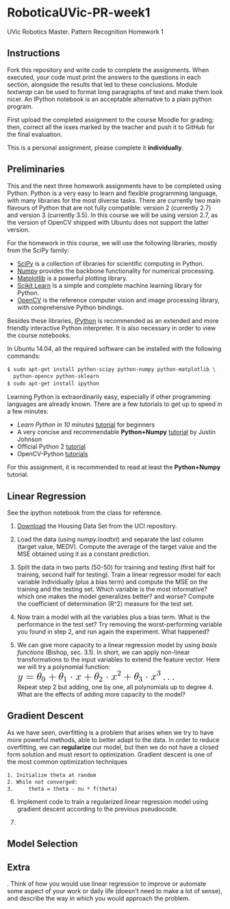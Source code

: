# RoboticaUVic-PR-week1
UVic Robotics Master. Pattern Recognition Homework 1

## Instructions

Fork this repository and write code to complete the assignments. When
executed, your code must print the answers to the questions in each
section, alongside the results that led to these conclusions. Module
*textwrap* can be used to format long paragraphs of text and make them
look nicer. An IPython notebook is an acceptable alternative to a
plain python program.

First upload the completed assignment to the course Moodle for
grading; then, correct all the isses marked by the teacher and push it
to GitHub for the final evaluation.

This is a personal assignment, please complete it **individually**. 

## Preliminaries

This and the next three homework assignments have to be completed
using Python. Python is a very easy to learn and flexible programming
language, with many libraries for the most diverse tasks. There are
currently two main flavours of Python that are not fully compatible:
version 2 (currently 2.7) and version 3 (currently 3.5). In this
course we will be using version 2.7, as the version of OpenCV shipped
with Ubuntu does not support the latter version.

For the homework in this course, we will use the following libraries, mostly from the SciPy family:
- [SciPy](http://www.scipy.org/) is a collection of libraries for scientific computing in Python.
- [Numpy](http://www.numpy.org/) provides the backbone functionality for numerical processing.
- [Matplotlib](http://matplotlib.org/) is a powerful plotting library.
- [Scikit Learn](http://scikit-learn.org/stable/) Is a simple and complete machine learning library for Python.
- [OpenCV](http://opencv.org/) is the reference computer vision and image processing library, with comprehensive Python bindings.

Besides these libraries, [IPython](http://ipython.org/) is recommended as an extended and more friendly interactive Python interpreter. It is also necessary in order to view the course notebooks.

In Ubuntu 14.04, all the required software can be installed with the following commands:

```bash
$ sudo apt-get install python-scipy python-numpy python-matplotlib \
  python-opencv python-sklearn
$ sudo apt-get install ipython
```

Learning Python is extraordinarily easy, especially if other
programming languages are already known. There are a few tutorials to
get up to speed in a few minutes:
- *Learn Python in 10 minutes* [tutorial](http://www.stavros.io/tutorials/python/) for beginners
- A very concise and recommendable **Python+Numpy** [tutorial](https://cs231n.github.io/python-numpy-tutorial/) by Justin Johnson
- Official Python 2 [tutorial](https://docs.python.org/2/tutorial/)
- OpenCV-Python [tutorials](https://opencv-python-tutroals.readthedocs.org/en/latest/py_tutorials/py_tutorials.html)

For this assignment, it is recommended to read at least the **Python+Numpy** tutorial.

## Linear Regression 

See the ipython notebook from the class for reference.

1. [Download](http://archive.ics.uci.edu/ml/datasets/Housing) the
Housing Data Set from the UCI repository.

2. Load the data (using *numpy.loadtxt*) and separate the last column
(target value, MEDV). Compute the average of the target value and the
MSE obtained using it as a constant prediction.

3. Split the data in two parts (50-50) for training and testing (first
half for training, second half for testing). Train a linear regressor
model for each variable individually (plus a bias term) and compute
the MSE on the training and the testing set. Which variable is the
most informative? which one makes the model generalizes better? and
worse? Compute the coefficient of determination (R^2) measure for the
test set.

4. Now train a model with all the variables plus a bias term. What is
the performance in the test set? Try removing the worst-performing
variable you found in step 2, and run again the experiment. What
happened?

5. We can give more capacity to a linear regression model by using
*basis functions* (Bishop, sec. 3.1). In short, we can apply
non-linear transformations to the input variables to extend the
feature vector. Here we will try a polynomial function:  
  ![Alt](img/poly.png)  
Repeat step 2 but adding, one by one, all
polynomials up to degree 4. What are the effects of adding more
capacity to the model?

## Gradient Descent

As we have seen, overfitting is a problem that arises when we try to
have more powerful methods, able to better adapt to the data. In order
to reduce overfitting, we can **regularize** our model, but then we do
not have a closed form solution and must resort to
optimization. Gradient descent is one of the most common optimization
techniques

```
1. Initialize theta at random
2. While not converged:
3.     theta = theta - nu * f(theta)
```

6. Implement code to train a regularized linear regression
model using gradient descent according to the previous pseudocode.

7. 

## Model Selection


## Extra

. Think of how you would use linear regression to improve or automate some aspect of your work or daily life (doesn't need to make a lot of sense), and describe the way in which you would approach the problem.